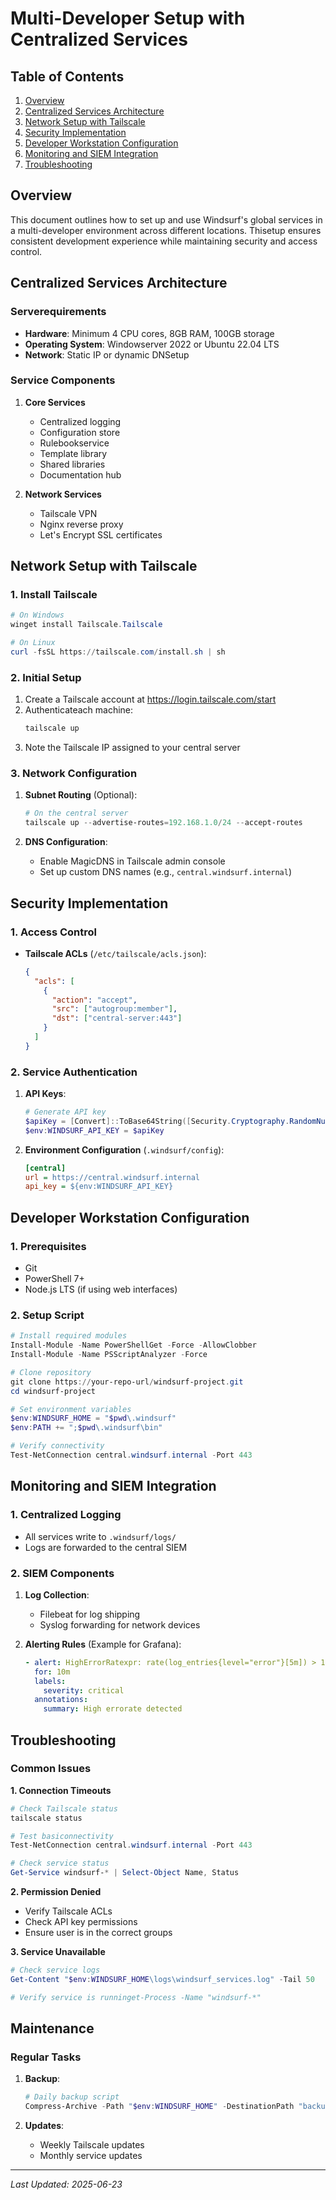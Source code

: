 # Multi-Developer Setup with Centralized Services

## Table of Contents
1. [Overview](#overview)
2. [Centralized Services Architecture](#centralized-services-architecture)
3. [Network Setup with Tailscale](#network-setup-with-tailscale)
4. [Security Implementation](#security-implementation)
5. [Developer Workstation Configuration](#developer-workstation-configuration)
6. [Monitoring and SIEM Integration](#monitoring-and-siem-integration)
7. [Troubleshooting](#troubleshooting)

## Overview

This document outlines how to set up and use Windsurf's global services in a multi-developer environment across different locations. Thisetup ensures consistent development experience while maintaining security and access control.

## Centralized Services Architecture

### Serverequirements
- **Hardware**: Minimum 4 CPU cores, 8GB RAM, 100GB storage
- **Operating System**: Windowserver 2022 or Ubuntu 22.04 LTS
- **Network**: Static IP or dynamic DNSetup

### Service Components
1. **Core Services**
   - Centralized logging
   - Configuration store
   - Rulebookservice
   - Template library
   - Shared libraries
   - Documentation hub

2. **Network Services**
   - Tailscale VPN
   - Nginx reverse proxy
   - Let's Encrypt SSL certificates

## Network Setup with Tailscale

### 1. Install Tailscale
```powershell
# On Windows
winget install Tailscale.Tailscale

# On Linux
curl -fsSL https://tailscale.com/install.sh | sh
```

### 2. Initial Setup
1. Create a Tailscale account at https://login.tailscale.com/start
2. Authenticateach machine:
   ```powershell
   tailscale up
   ```
3. Note the Tailscale IP assigned to your central server

### 3. Network Configuration
1. **Subnet Routing** (Optional):
   ```powershell
   # On the central server
   tailscale up --advertise-routes=192.168.1.0/24 --accept-routes
   ```

2. **DNS Configuration**:
   - Enable MagicDNS in Tailscale admin console
   - Set up custom DNS names (e.g., `central.windsurf.internal`)

## Security Implementation

### 1. Access Control
- **Tailscale ACLs** (`/etc/tailscale/acls.json`):
  ```json
  {
    "acls": [
      {
        "action": "accept",
        "src": ["autogroup:member"],
        "dst": ["central-server:443"]
      }
    ]
  }
  ```

### 2. Service Authentication
1. **API Keys**:
   ```powershell
   # Generate API key
   $apiKey = [Convert]::ToBase64String([Security.Cryptography.RandomNumberGenerator]::GetBytes(32))
   $env:WINDSURF_API_KEY = $apiKey
   ```

2. **Environment Configuration** (`.windsurf/config`):
   ```ini
   [central]
   url = https://central.windsurf.internal
   api_key = ${env:WINDSURF_API_KEY}
   ```

## Developer Workstation Configuration

### 1. Prerequisites
- Git
- PowerShell 7+
- Node.js LTS (if using web interfaces)

### 2. Setup Script
```powershell
# Install required modules
Install-Module -Name PowerShellGet -Force -AllowClobber
Install-Module -Name PSScriptAnalyzer -Force

# Clone repository
git clone https://your-repo-url/windsurf-project.git
cd windsurf-project

# Set environment variables
$env:WINDSURF_HOME = "$pwd\.windsurf"
$env:PATH += ";$pwd\.windsurf\bin"

# Verify connectivity
Test-NetConnection central.windsurf.internal -Port 443
```

## Monitoring and SIEM Integration

### 1. Centralized Logging
- All services write to `.windsurf/logs/`
- Logs are forwarded to the central SIEM

### 2. SIEM Components
1. **Log Collection**:
   - Filebeat for log shipping
   - Syslog forwarding for network devices

2. **Alerting Rules** (Example for Grafana):
   ```yaml
   - alert: HighErrorRatexpr: rate(log_entries{level="error"}[5m]) > 10
     for: 10m
     labels:
       severity: critical
     annotations:
       summary: High errorate detected
   ```

## Troubleshooting

### Common Issues

**1. Connection Timeouts**
```powershell
# Check Tailscale status
tailscale status

# Test basiconnectivity
Test-NetConnection central.windsurf.internal -Port 443

# Check service status
Get-Service windsurf-* | Select-Object Name, Status
```

**2. Permission Denied**
- Verify Tailscale ACLs
- Check API key permissions
- Ensure user is in the correct groups

**3. Service Unavailable**
```powershell
# Check service logs
Get-Content "$env:WINDSURF_HOME\logs\windsurf_services.log" -Tail 50

# Verify service is runninget-Process -Name "windsurf-*"
```

## Maintenance

### Regular Tasks
1. **Backup**:
   ```powershell
   # Daily backup script
   Compress-Archive -Path "$env:WINDSURF_HOME" -DestinationPath "backups\windsurf-$(Get-Date -Format 'yyyyMMdd').zip"
   ```

2. **Updates**:
   - Weekly Tailscale updates
   - Monthly service updates

---
*Last Updated: 2025-06-23*
